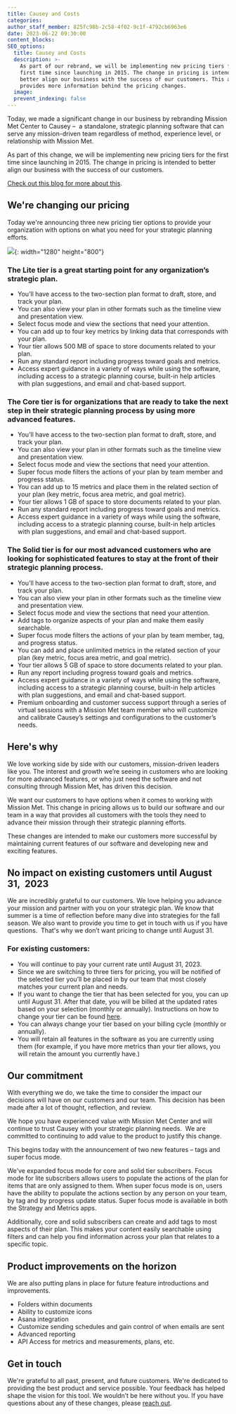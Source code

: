 ```yaml
---
title: Causey and Costs
categories:
author_staff_member: 825fc98b-2c58-4f02-9c1f-4792cb6963e6
date: 2023-06-22 09:30:00
content_blocks:
SEO_options:
  title: Causey and Costs
  description: >-
    As part of our rebrand, we will be implementing new pricing tiers for the
    first time since launching in 2015. The change in pricing is intended to
    better align our business with the success of our customers. This article
    provides more information behind the pricing changes.
  image:
  prevent_indexing: false
---
```

Today, we made a significant change in our business by rebranding Mission Met Center to Causey –&nbsp; a standalone, strategic planning software that can serve any mission-driven team regardless of method, experience level, or relationship with Mission Met.

As part of this change, we will be implementing new pricing tiers for the first time since launching in 2015. The change in pricing is intended to better align our business with the success of our customers.

[Check out this blog for more about this](https://www.causey.app/2023/06/22/we-are-causey/).&nbsp;

## **We're changing our pricing**

Today we're announcing three new pricing tier options to provide your organization with options on what you need for your strategic planning efforts.

![](/uploads/causey-pricing-summary-1-1.png){: width="1280" height="800"}

### The Lite tier is a great starting point for any organization’s strategic plan.&nbsp;

* You’ll have access to the two-section plan format to draft, store, and track your plan.&nbsp;
* You can also view your plan in other formats such as the timeline view and presentation view.
* Select focus mode and view the sections that need your attention.
* You can add up to four key metrics by linking data that corresponds with your plan.&nbsp;
* Your tier allows 500 MB of space to store documents related to your plan.
* Run any standard report including progress toward goals and metrics.
* Access expert guidance in a variety of ways while using the software, including access to a strategic planning course, built-in help articles with plan suggestions, and email and chat-based support.&nbsp;

### The Core tier is for organizations that are ready to take the next step in their strategic planning process by using more advanced features.

* You’ll have access to the two-section plan format to draft, store, and track your plan.&nbsp;
* You can also view your plan in other formats such as the timeline view and presentation view.
* Select focus mode and view the sections that need your attention.
* Super focus mode filters the actions of your plan by team member and progress status.
* You can add up to 15 metrics and place them in the related section of your plan (key metric, focus area metric, and goal metric).
* Your tier allows 1 GB of space to store documents related to your plan.
* Run any standard report including progress toward goals and metrics.
* Access expert guidance in a variety of ways while using the software, including access to a strategic planning course, built-in help articles with plan suggestions, and email and chat-based support.

### The Solid tier is for our most advanced customers who are looking for sophisticated features to stay at the front of their strategic planning process.

* You’ll have access to the two-section plan format to draft, store, and track your plan.&nbsp;
* You can also view your plan in other formats such as the timeline view and presentation view.
* Select focus mode and view the sections that need your attention.
* Add tags to organize aspects of your plan and make them easily searchable.
* Super focus mode filters the actions of your plan by team member, tag, and progress status.
* You can add and place unlimited metrics in the related section of your plan (key metric, focus area metric, and goal metric).
* Your tier allows 5 GB of space to store documents related to your plan.
* Run any report including progress toward goals and metrics.
* Access expert guidance in a variety of ways while using the software, including access to a strategic planning course, built-in help articles with plan suggestions, and email and chat-based support.&nbsp;
* Premium onboarding and customer success support through a series of virtual sessions with a Mission Met team member who will customize and calibrate Causey’s settings and configurations to the customer’s needs.

## **Here's why**

We love working side by side with our customers, mission-driven leaders like you. The interest and growth we’re seeing in customers who are looking for more advanced features, or who just need the software and not consulting through Mission Met, has driven this decision.&nbsp;

We want our customers to have options when it comes to working with Mission Met. This change in pricing allows us to build our software and our team in a way that provides all customers with the tools they need to advance their mission through their strategic planning efforts.&nbsp;

These changes are intended to make our customers more successful by maintaining current features of our software and developing new and exciting features.

## **No impact on existing customers until August 31,&nbsp; 2023**

We are incredibly grateful to our customers. We love helping you advance your mission and partner with you on your strategic plan. We know that summer is a time of reflection before many dive into strategies for the fall season. We also want to provide you time to get in touch with us if you have questions.&nbsp; That's why we don’t want pricing to change until August 31.

### **For existing customers:**

* You will continue to pay your current rate until August 31, 2023.
* Since we are switching to three tiers for pricing, you will be notified of the selected tier you’ll be placed in by our team that most closely matches your current plan and needs.
* If you want to change the tier that has been selected for you, you can up until August 31. After that date, you will be billed at the updated rates based on your selection (monthly or annually). Instructions on how to change your tier can be found [here](https://help.missionmet.com/articles/172-change-pricing-tier?auth=true&amp;preview=649353d8c371d73187fa3b95).
* You can always change your tier based on your billing cycle (monthly or annually).
* You will retain all features in the software as you are currently using them (for example, if you have more metrics than your tier allows, you will retain the amount you currently have.)

## **Our commitment**

With everything we do, we take the time to consider the impact our decisions will have on our customers and our team. This decision has been made after a lot of thought, reflection, and review.&nbsp;

We hope you have experienced value with Mission Met Center and will continue to trust Causey with your strategic planning needs.&nbsp; We are committed to continuing to add value to the product to justify this change.

This begins today with the announcement of two new features – tags and super focus mode.

We’ve expanded focus mode for core and solid tier subscribers. Focus mode for lite subscribers allows users to populate the actions of the plan for items that are only assigned to them. When super focus mode is on, users have the ability to populate the actions section by any person on your team, by tag and by progress update status. Super focus mode is available in both the Strategy and Metrics apps.

Additionally, core and solid subscribers can create and add tags to most aspects of their plan. This makes your content easily searchable using filters and can help you find information across your plan that relates to a specific topic.

## **Product improvements on the horizon**

We are also putting plans in place for future feature introductions and improvements.

* Folders within documents&nbsp;
* Ability to customize icons
* Asana integration
* Customize sending schedules and gain control of when emails are sent
* Advanced reporting
* API Access for metrics and measurements, plans, etc.

## **Get in touch**

We're grateful to all past, present, and future customers. We're dedicated to providing the best product and service possible. Your feedback has helped shape the vision for this tool. We wouldn’t be here without you. If you have questions about any of these changes, please [reach out](http://help@causey.app).&nbsp;&nbsp;